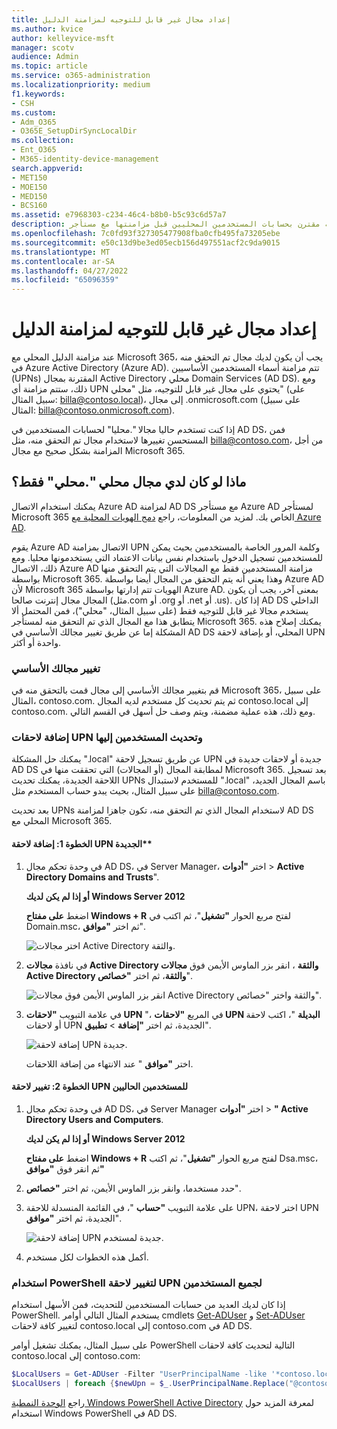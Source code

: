 ```yaml
---
title: إعداد مجال غير قابل للتوجيه لمزامنة الدليل
ms.author: kvice
author: kelleyvice-msft
manager: scotv
audience: Admin
ms.topic: article
ms.service: o365-administration
ms.localizationpriority: medium
f1.keywords:
- CSH
ms.custom:
- Adm_O365
- O365E_SetupDirSyncLocalDir
ms.collection:
- Ent_O365
- M365-identity-device-management
search.appverid:
- MET150
- MOE150
- MED150
- BCS160
ms.assetid: e7968303-c234-46c4-b8b0-b5c93c6d57a7
description: تعرف على ما يجب فعله إذا كان لديك مجال غير قابل للتوجيه مقترن بحسابات المستخدمين المحليين قبل مزامنتها مع مستأجر Microsoft 365.
ms.openlocfilehash: 7c0fd93f327305477908fba0cfb495fa73205ebe
ms.sourcegitcommit: e50c13d9be3ed05ecb156d497551acf2c9da9015
ms.translationtype: MT
ms.contentlocale: ar-SA
ms.lasthandoff: 04/27/2022
ms.locfileid: "65096359"
---
```

# <a name="prepare-a-non-routable-domain-for-directory-synchronization"></a>إعداد مجال غير قابل للتوجيه لمزامنة الدليل

عند مزامنة الدليل المحلي مع Microsoft 365، يجب أن يكون لديك مجال تم التحقق منه في Azure Active Directory (Azure AD). تتم مزامنة أسماء المستخدمين الأساسيين (UPNs) المقترنة بمجال Active Directory محلي Domain Services (AD DS). ومع ذلك، ستتم مزامنة أي UPN يحتوي على مجال غير قابل للتوجيه، مثل "محلي" (على سبيل المثال: billa@contoso.local)، إلى مجال .onmicrosoft.com (على سبيل المثال: billa@contoso.onmicrosoft.com). 

إذا كنت تستخدم حاليا مجالا ".محليا" لحسابات المستخدمين في AD DS، فمن المستحسن تغييرها لاستخدام مجال تم التحقق منه، مثل billa@contoso.com، من أجل المزامنة بشكل صحيح مع مجال Microsoft 365.
  
## <a name="what-if-i-only-have-a-local-on-premises-domain"></a>ماذا لو كان لدي مجال محلي ".محلي" فقط؟

يمكنك استخدام الاتصال Azure AD لمزامنة AD DS مع مستأجر Azure AD لمستأجر Microsoft 365 الخاص بك. لمزيد من المعلومات، راجع [دمج الهويات المحلية مع Azure AD](/azure/architecture/reference-architectures/identity/azure-ad).
  
يقوم Azure AD الاتصال بمزامنة UPN وكلمة المرور الخاصة بالمستخدمين بحيث يمكن للمستخدمين تسجيل الدخول باستخدام نفس بيانات الاعتماد التي يستخدمونها محليا. ومع ذلك، الاتصال Azure AD مزامنة المستخدمين فقط مع المجالات التي يتم التحقق منها بواسطة Microsoft 365. وهذا يعني أنه يتم التحقق من المجال أيضا بواسطة Azure AD لأن Microsoft 365 الهويات تتم إدارتها بواسطة Azure AD. بمعنى آخر، يجب أن يكون المجال مجال إنترنت صالحا (مثل.com أو .org أو .net أو .us). إذا كان AD DS الداخلي يستخدم مجالا غير قابل للتوجيه فقط (على سبيل المثال، "محلي")، فمن المحتمل ألا يتطابق هذا مع المجال الذي تم التحقق منه لمستأجر Microsoft 365. يمكنك إصلاح هذه المشكلة إما عن طريق تغيير مجالك الأساسي في AD DS المحلي، أو بإضافة لاحقة UPN واحدة أو أكثر.
  
### <a name="change-your-primary-domain"></a>تغيير مجالك الأساسي

قم بتغيير مجالك الأساسي إلى مجال قمت بالتحقق منه في Microsoft 365، على سبيل المثال، contoso.com. ثم يتم تحديث كل مستخدم لديه المجال contoso.local إلى contoso.com. ومع ذلك، هذه عملية مضمنة، ويتم وصف حل أسهل في القسم التالي.
  
### <a name="add-upn-suffixes-and-update-your-users-to-them"></a>إضافة لاحقات UPN وتحديث المستخدمين إليها

يمكنك حل المشكلة ".local" عن طريق تسجيل لاحقة UPN جديدة أو لاحقات جديدة في AD DS لمطابقة المجال (أو المجالات) التي تحققت منها في Microsoft 365. بعد تسجيل اللاحقة الجديدة، يمكنك تحديث UPNs للمستخدم لاستبدال ".local" باسم المجال الجديد، على سبيل المثال، بحيث يبدو حساب المستخدم مثل billa@contoso.com.
  
بعد تحديث UPNs لاستخدام المجال الذي تم التحقق منه، تكون جاهزا لمزامنة AD DS المحلي مع Microsoft 365.
  
#### <a name="step-1-add-the-new-upn-suffix"></a>الخطوة 1: إضافة لاحقة UPN الجديدة**
  
1. في وحدة تحكم مجال AD DS، في Server Manager، اختر **"أدوات** \> **Active Directory Domains and Trusts**".
    
    **أو إذا لم يكن لديك Windows Server 2012**
    
    اضغط **على مفتاح Windows + R** لفتح مربع الحوار **"تشغيل**"، ثم اكتب في Domain.msc، ثم اختر **"موافق**".
    
    ![اختر مجالات Active Directory والثقة.](../media/46b6e007-9741-44af-8517-6f682e0ac974.png)
  
2. في نافذة **مجالات Active Directory والثقة** ، انقر بزر الماوس الأيمن فوق **مجالات Active Directory والثقة**، ثم اختر **"خصائص**".
    
    ![انقر بزر الماوس الأيمن فوق مجالات Active Directory والثقة واختر "خصائص".](../media/39d20812-ffb5-4ba9-8d7b-477377ac360d.png)
  
3. في علامة التبويب **"لاحقات UPN** "، في المربع **"لاحقات UPN البديلة** "، اكتب لاحقة أو لاحقات UPN الجديدة، ثم اختر **"إضافة** \> **تطبيق**".
    
    ![إضافة لاحقة UPN جديدة.](../media/a4aaf919-7adf-469a-b93f-83ef284c0915.PNG)
  
    اختر **"موافق** " عند الانتهاء من إضافة اللاحقات. 
    
 #### <a name="step-2-change-the-upn-suffix-for-existing-users"></a>الخطوة 2: تغيير لاحقة UPN للمستخدمين الحاليين
  
1. في وحدة تحكم مجال AD DS، في Server Manager اختر **"أدوات** \> **" Active Directory Users and Computers**.
    
    **أو إذا لم يكن لديك Windows Server 2012**
    
    اضغط **على مفتاح Windows + R** لفتح مربع الحوار **"تشغيل**"، ثم اكتب Dsa.msc، ثم انقر فوق **"موافق"**
    
2. حدد مستخدما، وانقر بزر الماوس الأيمن، ثم اختر **"خصائص**".
    
3. على علامة التبويب **"حساب** "، في القائمة المنسدلة للاحقة UPN، اختر لاحقة UPN الجديدة، ثم اختر **"موافق**".
    
    ![إضافة لاحقة UPN جديدة لمستخدم.](../media/54876751-49f0-48cc-b864-2623c4835563.png)
  
4. أكمل هذه الخطوات لكل مستخدم.
    
   
### <a name="use-powershell-to-change-the-upn-suffix-for-all-of-your-users"></a>استخدام PowerShell لتغيير لاحقة UPN لجميع المستخدمين

إذا كان لديك العديد من حسابات المستخدمين للتحديث، فمن الأسهل استخدام PowerShell. يستخدم المثال التالي أوامر cmdlets [Get-ADUser](/previous-versions/windows/it-pro/windows-server-2008-R2-and-2008/ee617241(v=technet.10)) و [Set-ADUser](/previous-versions/windows/it-pro/windows-server-2008-R2-and-2008/ee617215(v=technet.10)) لتغيير كافة لاحقات contoso.local إلى contoso.com في AD DS. 

على سبيل المثال، يمكنك تشغيل أوامر PowerShell التالية لتحديث كافة لاحقات contoso.local إلى contoso.com:
    
  ```powershell
  $LocalUsers = Get-ADUser -Filter "UserPrincipalName -like '*contoso.local'" -Properties userPrincipalName -ResultSetSize $null
  $LocalUsers | foreach {$newUpn = $_.UserPrincipalName.Replace("@contoso.local","@contoso.com"); $_ | Set-ADUser -UserPrincipalName $newUpn}
  ```

راجع [الوحدة النمطية Windows PowerShell Active Directory](/previous-versions/windows/it-pro/windows-server-2008-R2-and-2008/ee617195(v=technet.10)) لمعرفة المزيد حول استخدام Windows PowerShell في AD DS.